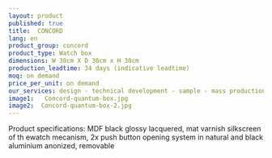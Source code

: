 ```yaml
---
layout: product
published: true
title:  CONCORD
lang: en
product_group: concord
product_type: Watch box
dimensions: W 30cm X D 30cm x H 30cm
production_leadtime: 34 days (indicative leadtime)
moq: on demand
price_per_unit: on demand
our_services: design - technical development - sample - mass production - QC - logistic - shipping
image1:   Concord-quantum-box.jpg
image2:  Concord-quantum-box-2.jpg
---
```

Product specifications: MDF black glossy lacquered, mat varnish silkscreen of th ewatch mecanism, 2x push button opening system in natural and black aluminium anonized, removable

